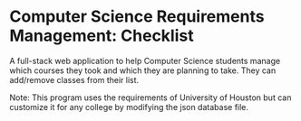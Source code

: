 # Computer Science Requirements Management: Checklist
A full-stack web application to help Computer Science students manage which courses they took and which they are planning to take. They can add/remove classes from their list.

Note: This program uses the requirements of University of Houston but can customize it for any college by modifying the json database file.
